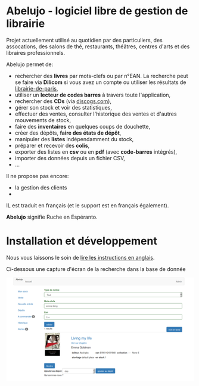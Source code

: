 Abelujo - logiciel libre de gestion de librairie
================================================

Projet actuellement utilisé au quotidien par des
particuliers, des assocations, des salons de thé, restaurants,
théâtres, centres d'arts et des libraires professionnels.

Abelujo permet de:

-   rechercher des **livres** par mots-clefs ou par n°EAN. La recherche
    peut se faire via **Dilicom** si vous avez un compte ou utiliser les résultats de [librairie-de-paris](http://www.librairie-de-paris.fr/),
-   utiliser un **lecteur de codes barres** à travers toute l'application,
-   rechercher des **CDs** (via [discogs.com](http://www.discogs.com)),
-   gérer son stock et voir des statistiques,
-   effectuer des ventes, consulter l'historique des ventes et d'autres
    mouvements de stock,
-   faire des **inventaires** en quelques coups de douchette,
-   créer des dépôts, **faire des états de dépôt**,
-   manipuler des **listes** indépendamment du stock,
-   préparer et recevoir des **colis**,
-   exporter des listes en **csv** ou en **pdf** (avec **code-barres** intégrés),
-  importer des données depuis un fichier CSV,
-  …

Il ne propose pas encore:

- la gestion des clients
-

IL est traduit en français (et le support est en français également).

**Abelujo** signifie Ruche en Espéranto.


Installation et développement
=============================

Nous vous laissons le soin de [lire les instructions en anglais](README.md "").

Ci-dessous une capture d'écran de la recherche dans la base de donnée


![chercher une notice](doc/abelujo-collection.png)

